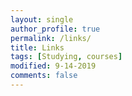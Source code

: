 ```yaml
---
layout: single
author_profile: true
permalink: /links/
title: Links
tags: [Studying, courses]
modified: 9-14-2019
comments: false
---
```





